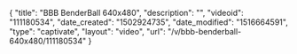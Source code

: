 {
    "title": "BBB BenderBall 640x480",
    "description": "",
    "videoid": "111180534",
    "date_created": "1502924735",
    "date_modified": "1516664591",
    "type": "captivate",
    "layout": "video",
    "url": "\/v\/bbb-benderball-640x480\/111180534"
}